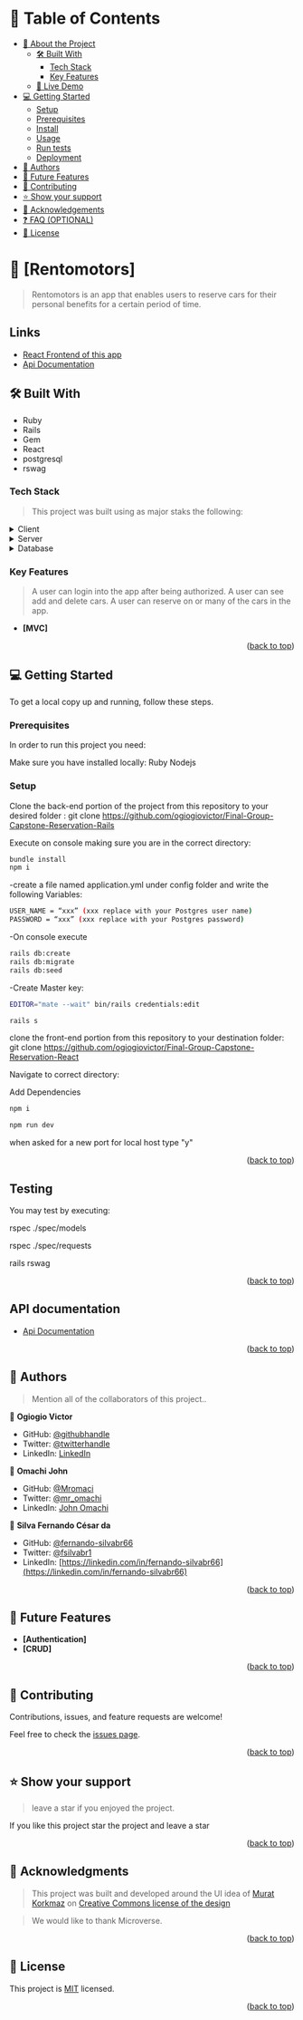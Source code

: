 # 📗 Table of Contents

- [📖 About the Project](#about-project)
  - [🛠 Built With](#built-with)
    - [Tech Stack](#tech-stack)
    - [Key Features](#key-features)
  - [🚀 Live Demo](#live-demo)
- [💻 Getting Started](#getting-started)
  - [Setup](#setup)
  - [Prerequisites](#prerequisites)
  - [Install](#install)
  - [Usage](#usage)
  - [Run tests](#run-tests)
  - [Deployment](#triangular_flag_on_post-deployment)
- [👥 Authors](#authors)
- [🔭 Future Features](#future-features)
- [🤝 Contributing](#contributing)
- [⭐️ Show your support](#support)
- [🙏 Acknowledgements](#acknowledgements)
- [❓ FAQ (OPTIONAL)](#faq)
- [📝 License](#license)

# 📖 [Rentomotors] <a name="Rentomotors"></a>

> Rentomotors is an app that enables users to reserve cars for their personal benefits for a certain period of time.

## Links

- [React Frontend of this app](https://github.com/ogiogiovictor/Final-Group-Capstone-Reservation-React)
- [Api Documentation](https://rento-api.onrender.com/api-docs/index.html)

## 🛠 Built With <a name="built-with"></a>

- Ruby
- Rails
- Gem
- React
- postgresql
- rswag

### Tech Stack <a name="tech-stack"></a>

> This project was built using as major staks the following:

<details>
  <summary>Client</summary>
  <ul>
    <li><a href="https://reactjs.org/">React.js</a></li>
  </ul>
</details>

<details>
  <summary>Server</summary>
  <ul>
    <li><a href="https://expressjs.com/">Express.js</a></li>
  </ul>
</details>

<details>
  <summary>Database</summary>
  <ul>
    <li><a href="https://www.postgresql.org/">PostgreSQL</a></li>
  </ul>
</details>

### Key Features <a name="key-features"></a>

> A user can login into the app after being authorized.
> A user can see add and delete cars.
> A user can reserve on or many of the cars in the app.

- **[MVC]**

<p align="right">(<a href="#readme-top">back to top</a>)</p>

<!-- GETTING STARTED -->

## 💻 Getting Started <a name="getting-started"></a>


To get a local copy up and running, follow these steps.

### Prerequisites

In order to run this project you need:

Make sure you have installed locally:
Ruby 
Nodejs

<!--
Example command:

```sh
 gem install rails
```
 -->

### Setup

Clone the back-end portion of the project from this repository to your desired folder : git clone https://github.com/ogiogiovictor/Final-Group-Capstone-Reservation-Rails

Execute on console making sure you are in the correct directory:
```sh
bundle install
npm i
```

-create a file named application.yml under config folder and write the following Variables:
```sh
USER_NAME = “xxx” (xxx replace with your Postgres user name)
PASSWORD = “xxx” (xxx replace with your Postgres password)
```
-On console execute
```sh
rails db:create
rails db:migrate
rails db:seed
```

-Create Master key:
```sh
EDITOR="mate --wait" bin/rails credentials:edit
```
```sh
rails s
```

clone the front-end portion from this repository to your destination folder: git clone https://github.com/ogiogiovictor/Final-Group-Capstone-Reservation-React

Navigate to correct directory:

Add Dependencies
```sh
npm i
```

```sh
npm run dev
```
when asked for a new port for local host type "y"

<p align="right">(<a href="#readme-top">back to top</a>)</p>

## Testing
You may test by executing:

rspec ./spec/models

rspec ./spec/requests

rails rswag   

<p align="right">(<a href="#readme-top">back to top</a>)</p>

## API documentation

- [Api Documentation](https://rento-api.onrender.com/api-docs/index.html)

<p align="right">(<a href="#readme-top">back to top</a>)</p>

<!-- AUTHORS -->

## 👥 Authors <a name="authors"></a>

> Mention all of the collaborators of this project..

👤 **Ogiogio Victor**

- GitHub: [@githubhandle](https://github.com/ogiogiovictor)
- Twitter: [@twitterhandle](https://twitter.com/ogiogiovictor)
- LinkedIn: [LinkedIn](https://linkedin.com/in/ogiogiovictor)

👤 **Omachi John**

- GitHub: [@Mromaci](https://github.com/mromachi)
- Twitter: [@mr_omachi](https://twitter.com/mr_omachi)
- LinkedIn: [John Omachi](https://www.linkedin.com/in/johnomachi/)

👤 **Silva Fernando César da**

- GitHub: [@fernando-silvabr66](https://github.com/fernando-silvabr66)
- Twitter: [@fsilvabr1](https://twitter.com/fsilvabr1)
- LinkedIn: [https://linkedin.com/in/fernando-silvabr66](https://linkedin.com/in/fernando-silvabr66) 

<p align="right">(<a href="#readme-top">back to top</a>)</p>

<!-- FUTURE FEATURES -->

## 🔭 Future Features <a name="future-features"></a>

- **[Authentication]**
- **[CRUD]**

<p align="right">(<a href="#readme-top">back to top</a>)</p>

## 🤝 Contributing <a name="contributing"></a>

Contributions, issues, and feature requests are welcome!

Feel free to check the [issues page](https://github.com/ogiogiovictor/Final-Group-Capstone-Reservation-Rails/issues).

<p align="right">(<a href="#readme-top">back to top</a>)</p>

<!-- SUPPORT -->

## ⭐️ Show your support <a name="support"></a>

> leave a star if you enjoyed the project.

If you like this project star the project and leave a star

<p align="right">(<a href="#readme-top">back to top</a>)</p>

## 🙏 Acknowledgments <a name="acknowledgements"></a>

> This project was built and developed around the UI idea of [Murat Korkmaz](https://www.behance.net/muratk) on [Creative Commons license of the design](https://creativecommons.org/licenses/by-nc/4.0/)

> We would like to thank Microverse.

<p align="right">(<a href="#readme-top">back to top</a>)</p>

## 📝 License <a name="license"></a>

This project is [MIT](./LICENSE) licensed.

<p align="right">(<a href="#readme-top">back to top</a>)</p>

